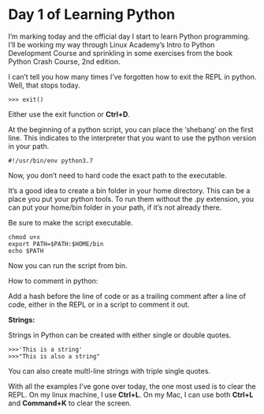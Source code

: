 # Day 1 of Learning Python

I’m marking today and the official day I start to learn Python programming. I’ll be working my way through Linux Academy’s Intro to Python Development Course and sprinkling in some exercises from the book Python Crash Course, 2nd edition.

I can’t tell you how many times I’ve forgotten how to exit the REPL in python. Well, that stops today.

```>>> exit()```

Either use the exit function or **Ctrl+D**.

At the beginning of a python script, you can place the ‘shebang’ on the first line. This indicates to the interpreter that you want to use the python version in your path.

```#!/usr/bin/env python3.7```

Now, you don’t need to hard code the exact path to the executable.

It’s a good idea to create a bin folder in your home directory. This can be a place you put your python tools. To run them without the .py extension, you can put your home/bin folder in your path, if it’s not already there.

Be sure to make the script executable.
```
chmod u+x
export PATH=$PATH:$HOME/bin
echo $PATH
```
Now you can run the  script from bin.

How to comment in python:

Add a hash before the line of code or as a trailing comment after a line of code, either in the REPL or in a script to comment it out.

**Strings:**

Strings in Python can be created with either single or double quotes.


```
>>>'This is a string'
>>>"This is also a string"
```
You can also create multl-line strings with triple single quotes.

With all the examples I’ve gone over today, the one most used is to clear the REPL. On my linux machine, I use **Ctrl+L**. On my Mac, I can use both **Ctrl+L** and **Command+K** to clear the screen.